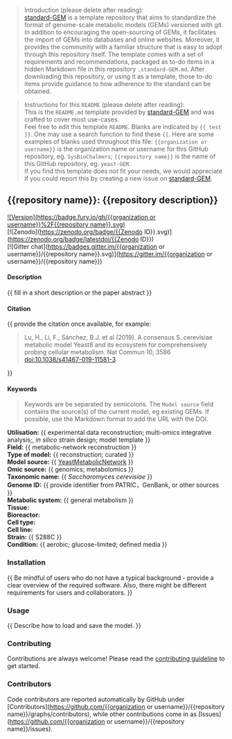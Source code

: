 > Introduction (please delete after reading):  
[standard-GEM](https://github.com/MetabolicAtlas/standard-GEM) is a template repository that aims to standardize the format of genome-scale metabolic models (GEMs) versioned with git. In addition to encouraging the open-sourcing of GEMs, it facilitates the import of GEMs into databases and online websites. Moreover, it provides the community with a familiar structure that is easy to adopt through this repository itself. The template comes with a set of requirements and recommendations, packaged as to-do items in a hidden Markdown file in this repository `.standard-GEM.md`. After downloading this repository, or using it as a template, those to-do items provide guidance to how adherence to the standard can be obtained.

> Instructions for this `README` (please delete after reading):  
This is the `README.md` template provided by [standard-GEM](https://github.com/MetabolicAtlas/standard-GEM) and was crafted to cover most use-cases.  
Feel free to edit this template `README`. Blanks are indicated by `{{ test }}`. One may use a search function to find these `{{`. Here are some examples of blanks used throughout this file: `{{organization or username}}` is the organization name or username for this GitHub repository, eg. `SysBioChalmers`; `{{repository name}}` is the name of this GitHub repository, eg. `yeast-GEM`.  
If you find this template does not fit your needs, we would appreciate if you could report this by creating a new issue on [standard-GEM](https://github.com/MetabolicAtlas/standard-GEM/issues).


## {{repository name}}: {{repository description}}

[![Version](https://badge.fury.io/gh/{{organization or username}}%2F{{repository name}}.svg)](https://badge.fury.io/gh/sysbiochalmers/yeast-gem)  
[![Zenodo](https://zenodo.org/badge/{{Zenodo ID}}.svg)](https://zenodo.org/badge/latestdoi/{{Zenodo ID}})  
[![Gitter chat](https://badges.gitter.im/{{organization or username}}/{{repository name}}.svg)](https://gitter.im/{{organization or username}}/{{repository name}})


#### Description

{{ fill in a short description or the paper abstract }}


#### Citation

{{ provide the citation once available, for example:
  > Lu, H., Li, F., Sánchez, B.J. et al (2019). A consensus S. cerevisiae metabolic model Yeast8 and its ecosystem for comprehensively probing cellular metabolism. Nat Commun 10, 3586 [doi:10.1038/s41467-019-11581-3](https://doi.org/10.1038/s41467-019-11581-3)

}}


#### Keywords

> Keywords are be separated by semicolons.
> The `Model source` field contains the source(s) of the current model, eg existing GEMs. If possible, use the Markdown format to add the URL with the DOI.

**Utilisation:** {{ experimental data reconstruction; multi-omics integrative analysis;, _in silico_ strain design; model template }}  
**Field:** {{ metabolic-network reconstruction }}  
**Type of model:** {{ reconstruction; curated }}  
**Model source:** {{ [YeastMetabolicNetwork](http://doi.org/10.1038/nbt1492) }}  
**Omic source:** {{ genomics; metabolomics }}  
**Taxonomic name:** {{ _Saccharomyces cerevisiae_ }}  
**Genome ID:** {{ provide identifier from PATRIC，GenBank, or other sources }}  
**Metabolic system:** {{ general metabolism }}  
**Tissue:**  
**Bioreactor:**    
**Cell type:**  
**Cell line:**  
**Strain:** {{ S288C }}  
**Condition:** {{ aerobic; glucose-limited; defined media }}  


### Installation

{{ Be mindful of users who do not have a typical background - provide a clear overview of the required software. Also, there might be different requirements for users and collaborators. }}


### Usage

{{ Describe how to load and save the model. }}


### Contributing

Contributions are always welcome! Please read the [contributing guideline](.github/CONTRIBUTING.md) to get started.


### Contributors

Code contributors are reported automatically by GitHub under [Contributors](https://github.com/{{organization or username}}/{{repository name}}/graphs/contributors), while other contributions come in as [Issues](https://github.com/{{organization or username}}/{{repository name}}/issues).